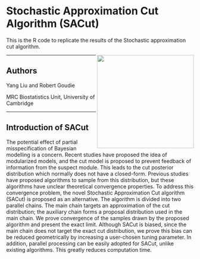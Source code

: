 # Stochastic Approximation Cut Algorithm (SACut)
This is the R code to replicate the results of the Stochastic approximation cut algorithm.

<img align="right" width="260" height="250" src="https://user-images.githubusercontent.com/24710640/81053453-00b44a00-8ebd-11ea-8ea9-5313827ed9a9.png">

---

## Authors
Yang Liu and Robert Goudie

MRC Biostatistics Unit, University of Cambridge

---

## Introduction of SACut
The potential effect of partial misspecification of Bayesian modelling is a concern. Recent studies have proposed the idea of modularized models, and the cut model is proposed to prevent feedback of information from the suspect module. This leads to the cut posterior distribution which normally does not have a closed-form. Previous studies have proposed algorithms to sample from this distribution, but these algorithms have unclear theoretical convergence properties. To address this convergence problem, the novel Stochastic Approximation Cut algorithm (SACut) is proposed as an alternative. The algorithm is divided into two parallel chains. The main chain targets an approximation of the cut distribution; the auxiliary chain forms a proposal distribution used in the main chain. We prove convergence of the samples drawn by the proposed algorithm and present the exact limit. Although SACut is biased, since the main chain does not target the exact cut distribution, we prove this bias can be reduced geometrically by increasing a user-chosen tuning parameter. In addition, parallel processing can be easily adopted for SACut, unlike existing algorithms. This greatly reduces computation time.
